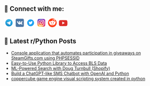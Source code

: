 ## 🔎 Connect with me:
[<img src="https://github.com/bullbesh/bullbesh/blob/main/images/Telegram.png" width="32" height="32" />](https://t.me/bullbesh)
[<img src="https://github.com/bullbesh/bullbesh/blob/main/images/VK.png" width="32" height="32" />](https://vk.com/bullbesh)
[<img src="https://github.com/bullbesh/bullbesh/blob/main/images/Twitter.png" width="32" height="32" />](https://twitter.com/bullbesh1)
[<img src="https://github.com/bullbesh/bullbesh/blob/main/images/Instagram.png" width="32" height="32" />](https://www.instagram.com/bullbesh)
[<img src="https://github.com/bullbesh/bullbesh/blob/main/images/Reddit.png" width="32" height="32" />](https://www.reddit.com/user/bullbesh)
[<img src="https://github.com/bullbesh/bullbesh/blob/main/images/YouTube.png" width="32" height="32" />](https://www.youtube.com/channel/UCtfjRs6uzgq5mfm8S06WTcg)

## 📕 Latest r/Python Posts
<!-- BLOG-POST-LIST:START -->
- [Console application that automates participation in giveaways on SteamGifts.com using PHPSESSID](https://www.reddit.com/r/Python/comments/10ah47o/console_application_that_automates_participation/)
- [Easy-to-Use Python Library to Access BLS Data](https://www.reddit.com/r/Python/comments/10acoss/easytouse_python_library_to_access_bls_data/)
- [ML-Powered Search with Doug Turnbull &lpar;Shopify&rpar;](https://www.reddit.com/r/Python/comments/10ac3ve/mlpowered_search_with_doug_turnbull_shopify/)
- [Build a ChatGPT-like SMS Chatbot with OpenAI and Python](https://www.reddit.com/r/Python/comments/10aasev/build_a_chatgptlike_sms_chatbot_with_openai_and/)
- [coppercube game engine visual scripting system created in python](https://www.reddit.com/r/Python/comments/10a8fe8/coppercube_game_engine_visual_scripting_system/)
<!-- BLOG-POST-LIST:END -->
